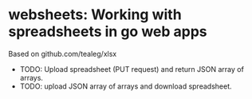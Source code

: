 # websheets: Working with spreadsheets in go web apps

Based on github.com/tealeg/xlsx

- TODO: Upload spreadsheet (PUT request) and return JSON array of arrays.
- TODO: upload JSON array of arrays and download spreadsheet.